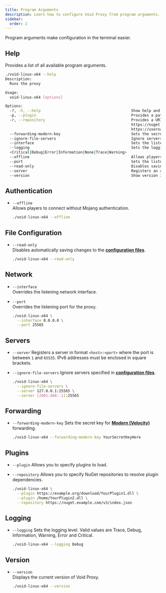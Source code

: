 ```yaml
---
title: Program Arguments
description: Learn how to configure Void Proxy from program arguments.
sidebar:
  order: 2
---
```


Program arguments make configuration in the terminal easier.

## Help
Provides a list of all available program arguments.
```bash
./void-linux-x64 --help
Description:
  Runs the proxy

Usage:
  void-linux-x64 [options]

Options:
  -?, -h, --help                                         Show help and usage information
  -p, --plugin                                           Provides a path to the file, directory or URL to load plugin.
  -r, --repository                                       Provides a URI to NuGet repository [--repository
                                                         https://nuget.example.com/v3/index.json or --repository
                                                         https://username:password@nuget.example.com/v3/index.json].
  --forwarding-modern-key                                Sets the secret key for modern forwarding
  --ignore-file-servers                                  Ignore servers specified in configuration files
  --interface                                            Sets the listening network interface
  --logging                                              Sets the logging level
  <Critical|Debug|Error|Information|None|Trace|Warning>
  --offline                                              Allows players to connect without Mojang authorization
  --port                                                 Sets the listening port
  --read-only                                            Disables saving changes to the configuration files
  --server                                               Registers an additional server in format <host>:<port>
  --version                                              Show version information
```

## Authentication
- `--offline`  
  Allows players to connect without Mojang authentication.

  ```bash title="Example Usage"
  ./void-linux-x64 --offline
  ```

## File Configuration
- `--read-only`  
  Disables automatically saving changes to the [**configuration files**](/docs/configuration/in-file).

  ```bash title="Example Usage"
  ./void-linux-x64 --read-only
  ```

## Network
- `--interface`  
  Overrides the listening network interface.
- `--port`  
  Overrides the listening port for the proxy.

  ```bash title="Example Usage"
  ./void-linux-x64 \
    --interface 0.0.0.0 \
    --port 25565
  ```

## Servers
- `--server`
  Registers a server in format `<host>:<port>` where the port is between `1` and `65535`. IPv6 addresses must be enclosed in square brackets.
- `--ignore-file-servers`
  Ignore servers specified in [**configuration files**](/docs/configuration/in-file).

  ```bash title="Example Usage"
  ./void-linux-x64 \
    --ignore-file-servers \
    --server 127.0.0.1:25565 \
    --server [2001:db8::1]:25565
  ```

## Forwarding
- `--forwarding-modern-key`
  Sets the secret key for [**Modern (Velocity)**](/docs/forwardings/modern) forwarding.

  ```bash title="Example Usage"
  ./void-linux-x64 --forwarding-modern-key YourSecretKeyHere
  ```

## Plugins
- `--plugin`
  Allows you to specify plugins to load.
- `--repository`
  Allows you to specify NuGet repositories to resolve plugin dependencies.

  ```bash title="Example Usage"
  ./void-linux-x64 \
    --plugin https://example.org/download/YourPlugin1.dll \
    --plugin /home/YourPlugin2.dll \
    --repository https://nuget.example.com/v3/index.json
  ```

## Logging
- `--logging`
  Sets the logging level. Valid values are Trace, Debug, Information, Warning, Error and Critical.

  ```bash title="Example Usage"
  ./void-linux-x64 --logging Debug
  ```

## Version
- `--version`  
  Displays the current version of Void Proxy.

  ```bash title="Example"
  ./void-linux-x64 --version
  ```
